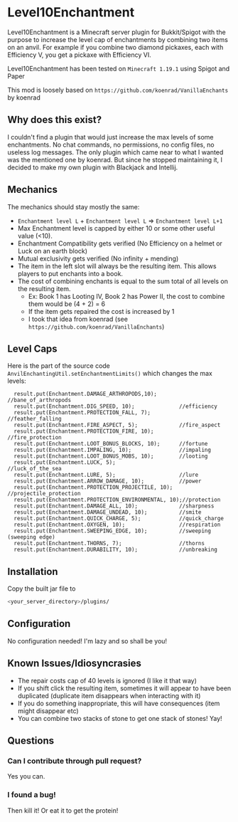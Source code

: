 # Level10Enchantment

Level10Enchantment is a Minecraft server plugin for Bukkit/Spigot with the purpose to increase the level cap of enchantments by combining two items on an anvil.
For example if you combine two diamond pickaxes, each with Efficiency V, you get a pickaxe with Efficiency VI.

Level10Enchantment has been tested on `Minecraft 1.19.1` using Spigot and Paper

This mod is loosely based on `https://github.com/koenrad/VanillaEnchants` by koenrad

## Why does this exist?

I couldn't find a plugin that would just increase the max levels of some enchantments.
No chat commands, no permissions, no config files, no useless log messages.
The only plugin which came near to what I wanted was the mentioned one by koenrad.
But since he stopped maintaining it, I decided to make my own plugin with Blackjack and Intellij.

## Mechanics

The mechanics should stay mostly the same:
- `Enchantment level L` + `Enchantment level L` => `Enchantment level L+1`
- Max Enchantment level is capped by either 10 or some other useful value (<10).
- Enchantment Compatibility gets verified (No Efficiency on a helmet or Luck on an earth block)
- Mutual exclusivity gets verified (No infinity + mending)
- The item in the left slot will always be the resulting item. This allows players to put enchants into a book.
- The cost of combining enchants is equal to the sum total of all levels on the resulting item.
    - Ex: Book 1 has Looting IV, Book 2 has Power II, the cost to combine them would be (4 + 2) = 6
    - If the item gets repaired the cost is increased by 1
    - I took that idea from koenrad (see `https://github.com/koenrad/VanillaEnchants`)

## Level Caps

Here is the part of the source code `AnvilEnchantingUtil.setEnchantmentLimits()` which changes the max levels:

      result.put(Enchantment.DAMAGE_ARTHROPODS,10);       //bane_of_arthropods
      result.put(Enchantment.DIG_SPEED, 10);              //efficiency
      result.put(Enchantment.PROTECTION_FALL, 7);         //feather_falling
      result.put(Enchantment.FIRE_ASPECT, 5);             //fire_aspect
      result.put(Enchantment.PROTECTION_FIRE, 10);        //fire_protection
      result.put(Enchantment.LOOT_BONUS_BLOCKS, 10);      //fortune
      result.put(Enchantment.IMPALING, 10);               //impaling
      result.put(Enchantment.LOOT_BONUS_MOBS, 10);        //looting
      result.put(Enchantment.LUCK, 5);                    //luck_of_the_sea
      result.put(Enchantment.LURE, 5);                    //lure
      result.put(Enchantment.ARROW_DAMAGE, 10);           //power
      result.put(Enchantment.PROTECTION_PROJECTILE, 10);  //projectile_protection
      result.put(Enchantment.PROTECTION_ENVIRONMENTAL, 10);//protection
      result.put(Enchantment.DAMAGE_ALL, 10);             //sharpness
      result.put(Enchantment.DAMAGE_UNDEAD, 10);          //smite
      result.put(Enchantment.QUICK_CHARGE, 5);            //quick_charge
      result.put(Enchantment.OXYGEN, 10);                 //respiration
      result.put(Enchantment.SWEEPING_EDGE, 10);          //sweeping (sweeping edge)
      result.put(Enchantment.THORNS, 7);                  //thorns
      result.put(Enchantment.DURABILITY, 10);             //unbreaking


## Installation

Copy the built jar file to

```bash
<your_server_directory>/plugins/
```

## Configuration

No configuration needed! I'm lazy and so shall be you!

## Known Issues/Idiosyncrasies
- The repair costs cap of 40 levels is ignored (I like it that way)
- If you shift click the resulting item, sometimes it will appear to have been duplicated (duplicate item disappears when interacting with it)
- If you do something inappropriate, this will have consequences (item might disappear etc)
- You can combine two stacks of stone to get one stack of stones! Yay!

## Questions

### Can I contribute through pull request?

Yes you can.

### I found a bug!

Then kill it! Or eat it to get the protein!